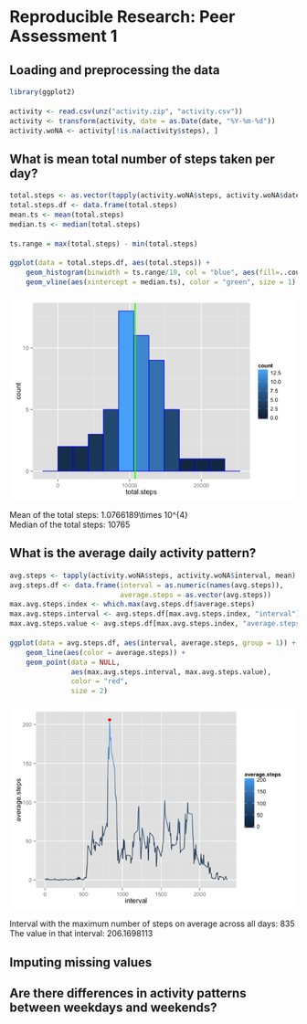 # Reproducible Research: Peer Assessment 1


## Loading and preprocessing the data

```r
library(ggplot2)

activity <- read.csv(unz("activity.zip", "activity.csv"))
activity <- transform(activity, date = as.Date(date, "%Y-%m-%d"))
activity.woNA <- activity[!is.na(activity$steps), ]
```

## What is mean total number of steps taken per day?

```r
total.steps <- as.vector(tapply(activity.woNA$steps, activity.woNA$date, sum))
total.steps.df <- data.frame(total.steps)
mean.ts <- mean(total.steps)
median.ts <- median(total.steps)

ts.range = max(total.steps) - min(total.steps)

ggplot(data = total.steps.df, aes(total.steps)) + 
    geom_histogram(binwidth = ts.range/10, col = "blue", aes(fill=..count..)) + 
    geom_vline(aes(xintercept = median.ts), color = "green", size = 1)
```

![](PA1_template_files/figure-html/totals-1.png) 

Mean of the total steps: 1.0766189\times 10^{4}  
Median of the total steps: 10765    

## What is the average daily activity pattern?

```r
avg.steps <- tapply(activity.woNA$steps, activity.woNA$interval, mean)
avg.steps.df <- data.frame(interval = as.numeric(names(avg.steps)), 
                           average.steps = as.vector(avg.steps))
max.avg.steps.index <- which.max(avg.steps.df$average.steps)
max.avg.steps.interval <- avg.steps.df[max.avg.steps.index, "interval"]
max.avg.steps.value <- avg.steps.df[max.avg.steps.index, "average.steps"]

ggplot(data = avg.steps.df, aes(interval, average.steps, group = 1)) +
    geom_line(aes(color = average.steps)) + 
    geom_point(data = NULL, 
               aes(max.avg.steps.interval, max.avg.steps.value), 
               color = "red", 
               size = 2)
```

![](PA1_template_files/figure-html/averages-1.png) 

Interval with the maximum number of steps on average across all days: 835  
The value in that interval: 206.1698113  

## Imputing missing values



## Are there differences in activity patterns between weekdays and weekends?

